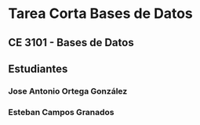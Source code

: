 # Tarea Corta Bases de Datos
## CE 3101 - Bases de Datos
## Estudiantes
### Jose Antonio Ortega González
### Esteban Campos Granados

